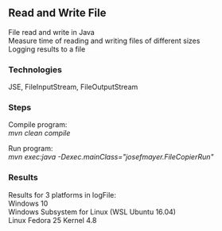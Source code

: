 ## Read and Write File 
File read and write in Java <br />
Measure time of reading and writing files of different sizes <br />
Logging results to a file


### Technologies
JSE, FileInputStream, FileOutputStream


### Steps
Compile program: <br />
*mvn clean compile* <br />

Run program: <br />
*mvn exec:java -Dexec.mainClass="josefmayer.FileCopierRun"* <br />


### Results
Results for 3 platforms in logFile: <br />
Windows 10 <br />
Windows Subsystem for Linux (WSL Ubuntu 16.04) <br />
Linux Fedora 25 Kernel 4.8 <br />
